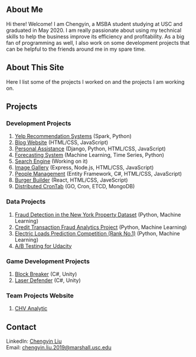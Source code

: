 <!-- Global site tag (gtag.js) - Google Analytics -->
<head>
<meta property='og:image' content='https://drive.google.com/file/d/1XuMcPQzmCyPDbRyV5QWW71odi8knzobc/view?usp=sharing'/>
<link rel="image_src" href="https://drive.google.com/file/d/1XuMcPQzmCyPDbRyV5QWW71odi8knzobc/view?usp=sharing">
</head>

## About Me

Hi there! Welcome! I am Chengyin, a MSBA student studying at USC and graduated in May 2020. I am really passionate about using my technical skills to help the business improve its efficiency and profitability. As a big fan of programming as well, I also work on some development projects that can be helpful to the friends around me in my spare time. 

## About This Site

Here I list some of the projects I worked on and the projects I am working on.

## Projects

### Development Projects
1. [Yelp Recommendation Systems](https://github.com/lynkeib/WebProjects/tree/master/Recommendation%20System) (Spark, Python)
2. [Blog Website](https://github.com/lynkeib/WebProjects/tree/master/MyBlog/blog) (HTML/CSS, JavaScript)
3. [Personal Assistance](https://github.com/lynkeib/WeChatProjects) (Django, Python, HTML/CSS, JavaScript)
4. [Forecasting System](https://github.com/lynkeib/WebProjects/tree/master/Forecasting%20System) (Machine Learning, Time Series, Python)
5. [Search Engine](https://github.com/lynkeib/SearchEngine) (Working on it)
6. [Image Gallery](https://github.com/lynkeib/WebProjects/tree/master/WebDevelopment/Projects/Gallery) (Express, Node.js, HTML/CSS, JavaScript)
7. [People Management](https://github.com/lynkeib/People-Management) (Entity Framework, C#, HTML/CSS, JavaScript)
8. [Burger Builder](https://github.com/lynkeib/WebProjects/tree/master/React/projects/burger-basics) (React, HTML/CSS, JaveScript)
9. [Distributed CronTab](https://github.com/lynkeib/WebProjects/tree/master/GO%20Project/gopath/src/github.com/chengyinliu/crontab) (GO, Cron, ETCD, MongoDB)

### Data Projects
1. [Fraud Detection in the New York Property Dataset](https://github.com/lynkeib/WebProjects/tree/master/NY%20Property) (Python, Machine Learning)
2. [Credit Transaction Fraud Analytics Project](https://github.com/lynkeib/WebProjects/tree/master/Credit%20Card%20Fraud%20Detection) (Python, Machine Learning)
3. [Electric Loads Prediction Competition (Rank No.1)](https://github.com/lynkeib/WebProjects/tree/master/Time%20Series%20Competition) (Python, Machine Learning)
4. [A/B Testing for Udacity](https://github.com/lynkeib/WebProjects/tree/master/AB%20Testing%20for%20Udacity%20Course)

### Game Development Projects
1. [Block Breaker](https://simmer.io/@lynkeytb/block-breaker) (C#, Unity)
2. [Laser Defender](https://simmer.io/@lynkeytb/laser-defender) (C#, Unity)

### Team Projects Website
1. [CHV Analytic ](https://www.chvanalytics.com)

## Contact

LinkedIn: [Chengyin Liu](www.linkedin.com/in/chengyinliu458)  
Email: [chengyin.liu.2019@marshall.usc.edu](chengyin.liu.2019@marshall.usc.edu)

